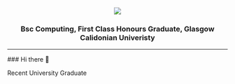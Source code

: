 <h1 align="center">
    <img src="https://readme-typing-svg.demolab.com?font=Righteous&pause=3000&color=000000&random=false&width=435&lines=Jonathan+Ward+-+GitHub+💻" />
</h1>
<h3 align="center">
    Bsc Computing, First Class Honours Graduate, Glasgow Calidonian Univeristy
</h3>
<hr>
### Hi there 👋
<p>
    Recent University Graduate 
</p>